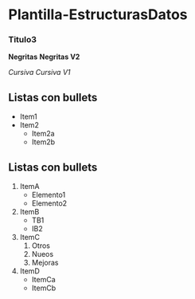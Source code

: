 # Plantilla-EstructurasDatos

### Titulo3

**Negritas**
__Negritas V2__

_Cursiva_
*Cursiva V1*

## Listas con bullets
* Item1
* Item2
    * Item2a
    * Item2b

## Listas con bullets
1. ItemA
   * Elemento1
   * Elemento2
3. ItemB
   * TB1
   * IB2
5. ItemC
   1. Otros
   2. Nueos
   3. Mejoras
7. ItemD
     * ItemCa
     * ItemCb
